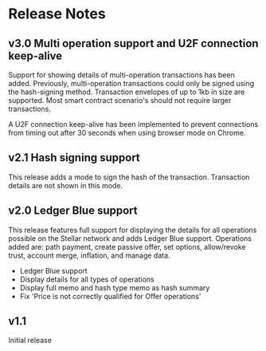 # Release Notes

## v3.0 Multi operation support and U2F connection keep-alive

Support for showing details of multi-operation transactions has been added. Previously, multi-operation transactions could only be signed using the hash-signing method. Transaction envelopes of up to 1kb in size are supported. Most smart contract scenario's should not require larger transactions.

A U2F connection keep-alive has been implemented to prevent connections from timing out after 30 seconds when using browser mode on Chrome.

## v2.1 Hash signing support

This release adds a mode to sign the hash of the transaction. Transaction details are not shown in this mode.

## v2.0 Ledger Blue support

This release features full support for displaying the details for all operations possible on the Stellar network and adds Ledger Blue support.
Operations added are: path payment, create passive offer, set options, allow/revoke trust, account merge, inflation, and manage data.

- Ledger Blue support
- Display details for all types of operations
- Display full memo and hash type memo as hash summary
- Fix 'Price is not correctly qualified for Offer operations'

## v1.1
Initial release

